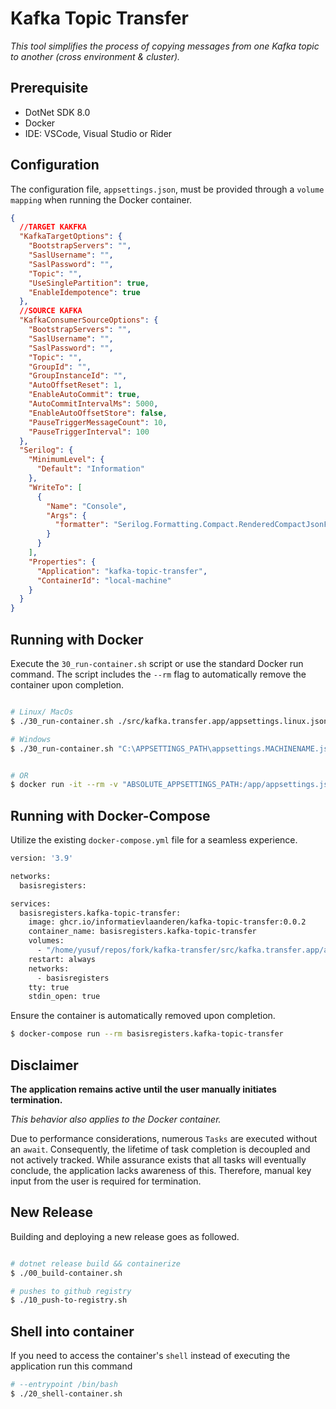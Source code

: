 # Kafka Topic Transfer

*This tool simplifies the process of copying messages from one Kafka topic to another (cross environment & cluster).*

## Prerequisite
  - DotNet SDK 8.0
  - Docker
  - IDE: VSCode, Visual Studio or Rider

## Configuration

The configuration file, `appsettings.json`, must be provided through a `volume mapping` when running the Docker container.

```json
{
  //TARGET KAKFKA
  "KafkaTargetOptions": {
    "BootstrapServers": "",
    "SaslUsername": "",
    "SaslPassword": "",
    "Topic": "",
    "UseSinglePartition": true,
    "EnableIdempotence": true
  },
  //SOURCE KAFKA
  "KafkaConsumerSourceOptions": {
    "BootstrapServers": "",
    "SaslUsername": "",
    "SaslPassword": "",
    "Topic": "",
    "GroupId": "",
    "GroupInstanceId": "",
    "AutoOffsetReset": 1,
    "EnableAutoCommit": true,
    "AutoCommitIntervalMs": 5000,
    "EnableAutoOffsetStore": false,
    "PauseTriggerMessageCount": 10,
    "PauseTriggerInterval": 100
  },
  "Serilog": {
    "MinimumLevel": {
      "Default": "Information"
    },
    "WriteTo": [
      {
        "Name": "Console",
        "Args": {
          "formatter": "Serilog.Formatting.Compact.RenderedCompactJsonFormatter, Serilog.Formatting.Compact"
        }
      }
    ],
    "Properties": {
      "Application": "kafka-topic-transfer",
      "ContainerId": "local-machine"
    }
  }
}
```


## Running with Docker

Execute the `30_run-container.sh` script or use the standard Docker run command. The script includes the `--rm` flag to automatically remove the container upon completion.

```sh

# Linux/ MacOs
$ ./30_run-container.sh ./src/kafka.transfer.app/appsettings.linux.json

# Windows
$ ./30_run-container.sh "C:\APPSETTINGS_PATH\appsettings.MACHINENAME.json"


# OR
$ docker run -it --rm -v "ABSOLUTE_APPSETTINGS_PATH:/app/appsettings.json" ghcr.io/informatievlaanderen/kafka-topic-transfer:0.0.2
```

## Running with Docker-Compose


Utilize the existing `docker-compose.yml` file for a seamless experience.

```sh
version: '3.9'

networks:
  basisregisters:

services:
  basisregisters.kafka-topic-transfer:
    image: ghcr.io/informatievlaanderen/kafka-topic-transfer:0.0.2
    container_name: basisregisters.kafka-topic-transfer
    volumes:
      - "/home/yusuf/repos/fork/kafka-transfer/src/kafka.transfer.app/appsettings.linux.json:/app/appsettings.json"
    restart: always
    networks:
      - basisregisters
    tty: true
    stdin_open: true
```

Ensure the container is automatically removed upon completion.

```sh 
$ docker-compose run --rm basisregisters.kafka-topic-transfer
```

## Disclaimer

**The application remains active until the user manually initiates termination.**

*This behavior also applies to the Docker container.*

Due to performance considerations, numerous `Tasks` are executed without an `await`. Consequently, the lifetime of task completion is decoupled and not actively tracked. While assurance exists that all tasks will eventually conclude, the application lacks awareness of this. Therefore, manual key input from the user is required for termination.


## New Release

Building and deploying a new release goes as followed.

```sh

# dotnet release build && containerize
$ ./00_build-container.sh

# pushes to github registry
$ ./10_push-to-registry.sh

```

## Shell into container

If you need to access the container's `shell` instead of executing the application run this command

```sh
# --entrypoint /bin/bash
$ ./20_shell-container.sh
```